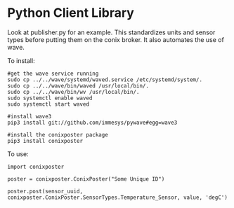 Python Client Library
=====================

Look at publisher.py for an example. This standardizes units and sensor types
before putting them on the conix broker. It also automates the use of wave.

To install:
```
#get the wave service running
sudo cp ../../wave/systemd/waved.service /etc/systemd/system/.
sudo cp ../../wave/bin/waved /usr/local/bin/.
sudo cp ../../wave/bin/wv /usr/local/bin/.
sudo systemctl enable waved
sudo systemctl start waved

#install wave3
pip3 install git://github.com/immesys/pywave#egg=wave3

#install the conixposter package
pip3 install conixposter
```

To use:
```
import conixposter

poster = conixposter.ConixPoster("Some Unique ID")

poster.post(sensor_uuid, conixposter.ConixPoster.SensorTypes.Temperature_Sensor, value, 'degC')
```
